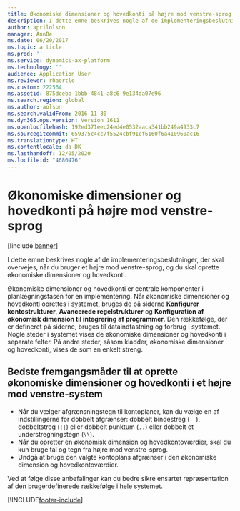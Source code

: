 ```yaml
---
title: Økonomiske dimensioner og hovedkonti på højre mod venstre-sprog
description: I dette emne beskrives nogle af de implementeringsbeslutninger, der skal overvejes, når du bruger et højre mod venstre-sprog, og du skal oprette økonomiske dimensioner og hovedkonti.
author: aprilolson
manager: AnnBe
ms.date: 06/20/2017
ms.topic: article
ms.prod: ''
ms.service: dynamics-ax-platform
ms.technology: ''
audience: Application User
ms.reviewer: rhaertle
ms.custom: 222564
ms.assetid: 875dcebb-1bbb-4841-a8c6-9e134da07e96
ms.search.region: global
ms.author: aolson
ms.search.validFrom: 2016-11-30
ms.dyn365.ops.version: Version 1611
ms.openlocfilehash: 192ed371eec24ed4e0532aaca341bb249a4933c7
ms.sourcegitcommit: 659375c4cc7f5524cbf91cf6160f6a410960ac16
ms.translationtype: HT
ms.contentlocale: da-DK
ms.lasthandoff: 12/05/2020
ms.locfileid: "4680476"
---
```

# <a name="financial-dimensions-and-main-accounts-in-right-to-left-languages"></a>Økonomiske dimensioner og hovedkonti på højre mod venstre-sprog

[!include [banner](../includes/banner.md)]

I dette emne beskrives nogle af de implementeringsbeslutninger, der skal overvejes, når du bruger et højre mod venstre-sprog, og du skal oprette økonomiske dimensioner og hovedkonti.

Økonomiske dimensioner og hovedkonti er centrale komponenter i planlægningsfasen for en implementering. Når økonomiske dimensioner og hovedkonti oprettes i systemet, bruges de på siderne **Konfigurer kontostrukturer**, **Avancerede regelstrukturer** og **Konfiguration af økonomisk dimension til integrering af programmer**. Den rækkefølge, der er defineret på siderne, bruges til dataindtastning og forbrug i systemet. Nogle steder i systemet vises de økonomiske dimensioner og hovedkonti i separate felter. På andre steder, såsom kladder, økonomiske dimensioner og hovedkonti, vises de som en enkelt streng.

## <a name="best-practices-for-setting-up-financial-dimensions-and-main-accounts-in-a-right-to-left-system"></a>Bedste fremgangsmåder til at oprette økonomiske dimensioner og hovedkonti i et højre mod venstre-system

- Når du vælger afgrænsningstegn til kontoplaner, kan du vælge en af indstillingerne for dobbelt afgrænser: dobbelt bindestreg (`--`), dobbeltstreg (`||`) eller dobbelt punktum (`..`) eller dobbelt et understregningstegn (`\\`).
- Når du opretter en økonomisk dimension og hovedkontoværdier, skal du kun bruge tal og tegn fra højre mod venstre-sprog.
- Undgå at bruge den valgte kontoplans afgrænser i den økonomiske dimension og hovedkontoværdier.

Ved at følge disse anbefalinger kan du bedre sikre ensartet repræsentation af den brugerdefinerede rækkefølge i hele systemet.


[!INCLUDE[footer-include](../../../includes/footer-banner.md)]